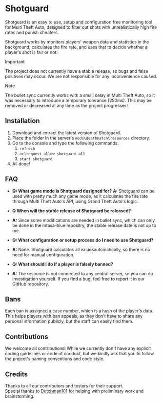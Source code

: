 # Shotguard
Shotguard is an easy to use, setup and configuration free monitoring tool for Multi Theft Auto, designed to filter out shots with unrealistically high fire rates and punish cheaters.

Shotguard works by monitors players' weapon data and statistics in the background, calculates the fire rate, and uses that to decide whether a player's shot is fair or not.

> [!IMPORTANT]
> The project does not currently have a stable release, so bugs and false positives may occur. We are not responsible for any inconvenience caused.

> [!NOTE]
> The bullet sync currently works with a small delay in Multi Theft Auto, so it was necessary to introduce a temporary tolerance (250ms). This may be removed or decreased at any time as the project progresses!

## Installation
1. Download and extract the latest version of Shotguard.
2. Place the folder in the server's `mods\deathmatch\resources` directory.
3. Go to the console and type the following commands:
    1. `refresh`
    2. `aclrequest allow shotguard all`
    3. `start shotguard`
4. All done!

## FAQ
- **Q: What game mode is Shotguard designed for?**
**A:** Shotguard can be used with pretty much any game mode, as it calculates the fire rate through Multi Theft Auto's API, using Grand Theft Auto's logic.

- **Q When will the stable release of Shotguard be released?**
- **A:** Since some modifications are needed in bullet sync, which can only be done in the mtasa-blue repositry, the stable release date is not up to me.

- **Q: What configuration or setup process do I need to use Shotguard?**
- **A:** None. Shotguard calculates all values ​​automatically, so there is no need for manual configuration.

- **Q: What should I do if a player is falsely banned?**
- **A:** The resource is not connected to any central server, so you can do investigation yourself. If you find a bug, feel free to report it in our GitHub repository.

## Bans
Each ban is assigned a case number, which is a hash of the player's data. This helps players with ban appeals, as they don't have to share any personal information publicly, but the staff can easily find them.

## Contributions
We welcome all contributions! While we currently don't have any explicit coding guidelines or code of conduct, but we kindly ask that you to follow the project's naming conventions and code style.

## Credits
Thanks to all our contributors and testers for their support.  
Special thanks to [Dutchman101](https://github.com/Dutchman101) for helping with preliminary work and brainstorming.
